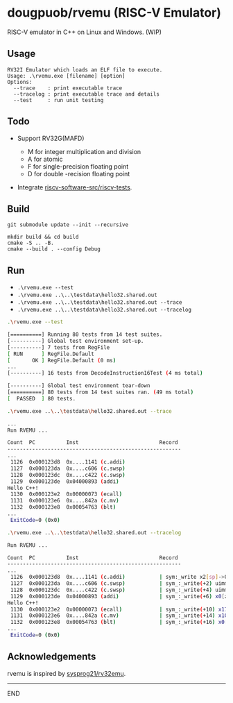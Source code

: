 # dougpuob/rvemu (RISC-V Emulator)

RISC-V emulator in C++ on Linux and Windows. (WIP)


## Usage
```
RV32I Emulator which loads an ELF file to execute.
Usage: .\rvemu.exe [filename] [option]
Options:
  --trace    : print executable trace
  --tracelog : print executable trace and details
  --test     : run unit testing
```

## Todo

- Support RV32G(MAFD)
  - M for integer multiplication and division
  - A for atomic
  - F for single-precision floating point
  - D for double -recision floating point

- Integrate [riscv-software-src/riscv-tests](https://github.com/riscv-software-src/riscv-tests).


## Build
```
git submodule update --init --recursive
```

```
mkdir build && cd build
cmake -S .. -B.
cmake --build . --config Debug
```

## Run

- `.\rvemu.exe --test`
- `.\rvemu.exe ..\..\testdata\hello32.shared.out`
- `.\rvemu.exe ..\..\testdata\hello32.shared.out --trace`
- `.\rvemu.exe ..\..\testdata\hello32.shared.out --tracelog`

``` bash
.\rvemu.exe --test

[==========] Running 80 tests from 14 test suites.
[----------] Global test environment set-up.
[----------] 7 tests from RegFile
[ RUN      ] RegFile.Default
[       OK ] RegFile.Default (0 ms)
...
[----------] 16 tests from DecodeInstruction16Test (4 ms total)

[----------] Global test environment tear-down
[==========] 80 tests from 14 test suites ran. (49 ms total)
[  PASSED  ] 80 tests.
```

``` bash
.\rvemu.exe ..\..\testdata\hello32.shared.out --trace

...
Run RVEMU ...

Count  PC          Inst                          Record
--------------------------------------------------------
...
 1126  0x000123d8  0x....1141 (c.addi)
 1127  0x000123da  0x....c606 (c.swsp)
 1128  0x000123dc  0x....c422 (c.swsp)
 1129  0x000123de  0x04000893 (addi)
Hello C++!
 1130  0x000123e2  0x00000073 (ecall)
 1131  0x000123e6  0x....842a (c.mv)
 1132  0x000123e8  0x00054763 (blt)
...
 ExitCode=0 (0x0)
```


``` bash
.\rvemu.exe ..\..\testdata\hello32.shared.out --tracelog

Run RVEMU ...

Count  PC          Inst                          Record
--------------------------------------------------------
...
 1126  0x000123d8  0x....1141 (c.addi)           | sym:_write x2[sp]->0xffffef50  x2[sp]<-0xffffef40
 1127  0x000123da  0x....c606 (c.swsp)           | sym_:_write(+2) uimm:0xc(12) x2[sp]->0xffffef40  addr:0xffffef4c x1[ra]->0x000117b2  m[0xffffef4c]<-0x000117B2
 1128  0x000123dc  0x....c422 (c.swsp)           | sym_:_write(+4) uimm:0x8(8) x2[sp]->0xffffef40  addr:0xffffef48 x8[s0]->0x000134e8  m[0xffffef48]<-0x000134E8
 1129  0x000123de  0x04000893 (addi)             | sym_:_write(+6) x0[zero]->0x00000000  x17[a7]<-0x00000040
Hello C++!
 1130  0x000123e2  0x00000073 (ecall)            | sym_:_write(+10) x17[a7]->0x00000040  x10[a0]->0x00000001  x11[a1]->0x00013d90  x12[a2]->0x0000000d  x10[a0]<-0x0000000d syscall:write(64) ret:13
 1131  0x000123e6  0x....842a (c.mv)             | sym_:_write(+14) x10[a0]->0x0000000d  x8[s0]<-0x0000000d
 1132  0x000123e8  0x00054763 (blt)              | sym_:_write(+16) x0[zero]->0x00000000  x10[a0]->0x0000000d
...
 ExitCode=0 (0x0)

```

## Acknowledgements
rvemu is inspired by [sysprog21/rv32emu](https://github.com/sysprog21/rv32emu).


---
END